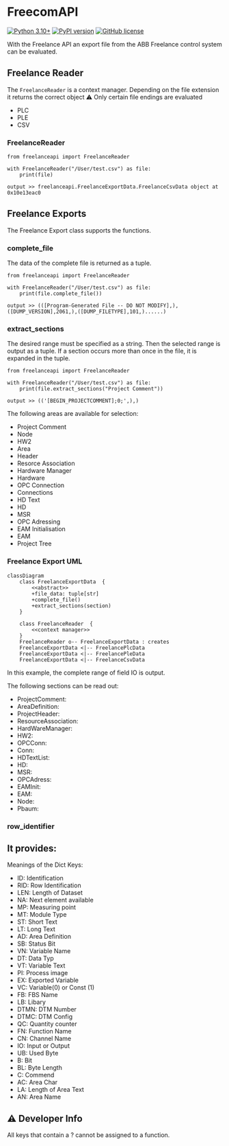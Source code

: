 # FreecomAPI

[![Python 3.10+](https://img.shields.io/badge/python-3.10+-blue.svg)](https://www.python.org/downloads/release/python-3100/)
[![PyPI version](https://badge.fury.io/py/freelanceapi.svg)](https://badge.fury.io/py/freelanceapi)
[![GitHub license](https://img.shields.io/github/license/DarkJumper/FreelanceAPI)](https://github.com/DarkJumper/FreelanceAPI/blob/main/LICENSE)

With the Freelance API an export file from the ABB Freelance control system can be evaluated.


## Freelance Reader

The ```FreelanceReader``` is a context manager. Depending on the file extension it returns the correct object
:warning: Only certain file endings are evaluated
- PLC
- PLE
- CSV

### FreelanceReader

```
from freelanceapi import FreelanceReader

with FreelanceReader("/User/test.csv") as file:
    print(file)

output >> freelanceapi.FreelanceExportData.FreelanceCsvData object at 0x10e13eac0
```

## Freelance Exports
The Freelance Export class supports the functions.

### complete_file
The data of the complete file is returned as a tuple.
```
from freelanceapi import FreelanceReader

with FreelanceReader("/User/test.csv") as file:
    print(file.complete_file())

output >> (([Program-Generated File -- DO NOT MODIFY],),([DUMP_VERSION],2061,),([DUMP_FILETYPE],101,)......)
```

### extract_sections
The desired range must be specified as a string. Then the selected range is output as a tuple.
If a section occurs more than once in the file, it is expanded in the tuple.
```
from freelanceapi import FreelanceReader

with FreelanceReader("/User/test.csv") as file:
    print(file.extract_sections("Project Comment"))
    
output >> (('[BEGIN_PROJECTCOMMENT];0;',),)
```
The following areas are available for selection:
- Project Comment
- Node
- HW2
- Area
- Header
- Resorce Association
- Hardware Manager
- Hardware
- OPC Connection
- Connections
- HD Text
- HD
- MSR
- OPC Adressing
- EAM Initialisation
- EAM
- Project Tree

### Freelance Export UML
```mermaid
classDiagram
    class FreelanceExportData  {
        <<abstract>>
        +file_data: tuple[str]
        +complete_file()
        +extract_sections(section)
    }
    
    class FreelanceReader  {
        <<context manager>>
    }
    FreelanceReader o-- FreelanceExportData : creates
    FreelanceExportData <|-- FreelancePlcData
    FreelanceExportData <|-- FreelancePleData
    FreelanceExportData <|-- FreelanceCsvData
```


In this example, the complete range of field IO is output.

The following sections can be read out:
- ProjectComment:
- AreaDefinition:
- ProjectHeader:
- ResourceAssociation:
- HardWareManager:
- HW2:
- OPCConn:
- Conn:
- HDTextList:
- HD:
- MSR:
- OPCAdress:
- EAMInit:
- EAM:
- Node:
- Pbaum:

### row_identifier 

## It provides:

Meanings of the Dict Keys:
- ID: Identification
- RID: Row Identification
- LEN: Length of Dataset
- NA: Next element available
- MP: Measuring point
- MT: Module Type
- ST: Short Text
- LT: Long Text
- AD: Area Definition
- SB: Status Bit
- VN: Variable Name
- DT: Data Typ
- VT: Variable Text
- PI: Process image
- EX: Exported Variable
- VC: Variable(0) or Const (1)
- FB: FBS Name
- LB: Libary
- DTMN: DTM Number
- DTMC: DTM Config
- QC: Quantity counter
- FN: Function Name
- CN: Channel Name
- IO: Input or Output
- UB: Used Byte
- B: Bit
- BL: Byte Length
- C: Commend
- AC: Area Char
- LA: Length of Area Text
- AN: Area Name

## :warning: Developer Info

All keys that contain a ? cannot be assigned to a function.




